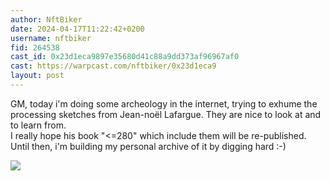 ```yaml
---
author: NftBiker
date: 2024-04-17T11:22:42+0200
username: nftbiker
fid: 264538
cast_id: 0x23d1eca9897e35680d41c88a9dd373af96967af0
cast: https://warpcast.com/nftbiker/0x23d1eca9
layout: post
---
```

GM, today i'm doing some archeology in the internet, trying to exhume the processing sketches from Jean-noël Lafargue. They are nice to look at and to learn from.  
I really hope his book "<=280" which include them will be re-published. Until then, i'm building my personal archive of it by digging hard :-)  

![](https://imagedelivery.net/BXluQx4ige9GuW0Ia56BHw/bf02bc1d-e574-4653-c758-822123ecd200/original)